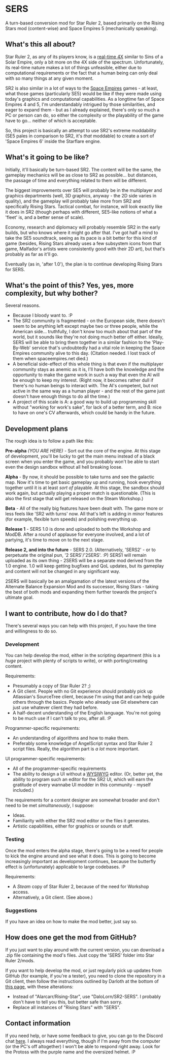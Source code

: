 # SERS

A turn-based conversion mod for Star Ruler 2, based primarily on the Rising Stars mod (content-wise) and Space Empires 5 (mechanically speaking).

## What's this all about?

Star Ruler 2, as any of its players know, is a [real-time 4X](https://en.wikipedia.org/wiki/4X#Real_Time_Hybrid_4X) similar to Sins of a Solar Empire, only a bit more on the 4X side of the spectrum. Unfortunately, its real-time nature makes a lot of things unfeasible, either due to computational requirements or the fact that a human being can only deal with so many things at any given moment.

SR2 is also similar in a lot of ways to the [Space Empires](https://en.wikipedia.org/wiki/Space_Empires) games - at least, what those games (particularly SE5) would be like if they were made using today's graphics and computational capabilities. As a longtime fan of Space Empires 4 and 5, I'm understandably intrigued by those similarities, and eager to expand them - but as I already explained, there's only so much a PC or person can do, so either the complexity or the playability of the game have to go... neither of which is acceptable.

So, this project is basically an attempt to use SR2's extreme moddability (SE5 pales in comparison to SR2, it's *that* moddable) to create a sort of 'Space Empires 6' inside the Starflare engine.

## What's it going to be like?

Initially, it'll basically be turn-based SR2. The content will be the same, the gameplay mechanics will be as close to SR2 as possible... but distances, the passage of time and everything related to them will be different.

The biggest improvements over SE5 will probably be in the multiplayer and graphics departments (well, 3D graphics, anyway - the 2D side varies in quality), and the gameplay will probably take more from SR2 and specifically Rising Stars. Tactical combat, for instance, will look exactly like it does in SR2 (though perhaps with different, SE5-like notions of what a 'fleet' is, and a better sense of scale).

Economy, research and diplomacy will probably resemble SR2 in the early builds, but who knows where it might go after that. I've got half a mind to take the SE5 soundtrack, seeing as its pace is a bit better for this kind of game (besides, Rising Stars already uses a few subsystem icons from that game, Malfador's artists were consistently good with their 2D art), but that's probably as far as it'll go.

Eventually (as in, 'after 1.0'), the plan is to continue developing Rising Stars for SERS.

## What's the point of this? Yes, yes, more complexity, but why bother?

Several reasons.

- Because I bloody want to. :P
- The SR2 community is fragmented - on the European side, there doesn't seem to be anything left except maybe two or three people, while the American side... truthfully, I don't know too much about that part of the world, but it sounds like they're not doing much better off either. Ideally, SERS will be able to bring them together in a similar fashion to the 'Play-By-Web' service that's undoubtedly had a vital role in keeping the Space Empires community alive to this day. (Citation needed. I lost track of them when spaceempires.net died.)
- A beneficial side-effect of this whole thing is that even if the multiplayer community stays as anemic as it is, I'll have both the knowledge and the opportunity to make the game work in such a way that even the AI will be enough to keep my interest. (Right now, it becomes rather dull if there's no human beings to interact with. The AI's competent, but not active in the same way as a human player - and the rest of the game just doesn't have enough things to do all the time.)
- A project of this scale is A: a good way to build up programming skill without "working for work's sake", for lack of a better term, and B: nice to have on one's CV afterwards, which could be handy in the future.


## Development plans

The rough idea is to follow a path like this:

**Pre-alpha** *(YOU ARE HERE)* - Sort out the core of the engine. At this stage of development, you'll be lucky to get the main menu instead of a black screen when you enter the game, and you probably won't be able to start even the design sandbox without all hell breaking loose.

**Alpha** - By now, it should be possible to take turns and see the galactic map. Now it's time to get basic gameplay up and running, hook everything together until it is at least *sort of* playable. At this stage, the sandbox should work again, but actually playing a proper match is questionable. (This is also the first stage that will get released on the Steam Workshop.)

**Beta** - All of the really big features have been dealt with. The game more or less feels like 'SR2 with turns' now. All that's left is adding in minor features (for example, flexible turn speeds) and polishing everything up.

**Release 1** - SERS 1.0 is done and uploaded to both the Workshop and ModDB. After a round of applause for everyone involved, and a lot of partying, it's time to move on to the next stage.

**Release 2, and into the future** - SERS 2.0. (Alternatively, 'SERS2' - or to perpetuate the original pun, '2 SERS'/'2SERS'. :P) SERS1 will remain uploaded as its own thing - 2SERS will be a separate mod derived from the 1.0 engine. 1.0 will keep getting bugfixes and QoL updates, but its gameplay and content will not be changed in any significant way.

2SERS will basically be an amalgamation of the latest versions of the Alternate Balance Expansion Mod and its successor, Rising Stars - taking the best of both mods and expanding them further towards the project's ultimate goal.

## I want to contribute, how do I do that?

There's several ways you can help with this project, if you have the time and willingness to do so.

### Development

You can help develop the mod, either in the scripting department (this is a *huge* project with plenty of scripts to write), or with porting/creating content.

Requirements:

- Presumably a copy of Star Ruler 2? ;)
- A Git client. People with no Git experience should probably pick up Atlassian's SourceTree client, because I'm using that and can help guide others through the basics. People who already use Git elsewhere can just use whatever client they had before.
- A half-decent understanding of the English language. You're not going to be much use if I can't talk to you, after all. :P

Programmer-specific requirements:

- An understanding of algorithms and how to make them.
- Preferably some knowledge of AngelScript syntax and Star Ruler 2 script files. Really, the algorithm part is *a lot* more important.

UI programmer-specific requirements:

- All of the programmer-specific requirements
- The ability to design a UI without a [WYSIWYG](https://en.wikipedia.org/wiki/WYSIWYG) editor. (Or, better yet, the ability to program such an editor for the SR2 UI, which will earn the gratitude of every wannabe UI modder in this community - myself included.)

The requirements for a content designer are somewhat broader and don't need to be met *simultaneously*, I suppose:

- Ideas.
- Familiarity with either the SR2 mod editor or the files it generates.
- Artistic capabilities, either for graphics or sounds or stuff.

### Testing

Once the mod enters the alpha stage, there's going to be a need for people to kick the engine around and see what it does. This is going to become increasingly important as development continues, because the butterfly effect is (unfortunately) applicable to large codebases. :P

Requirements:

- A *Steam* copy of Star Ruler 2, because of the need for Workshop access.
- Alternatively, a Git client. (See above.)

### Suggestions

If you have an idea on how to make the mod better, just say so.

## How does one get the mod from GitHub?

If you just want to play around with the current version, you can download a .zip file containing the mod's files. Just copy the 'SERS' folder into Star Ruler 2/mods.

If you want to help develop the mod, or just regularly pick up updates from GitHub (for example, if you're a tester), you need to clone the repository in a Git client, then follow the instructions outlined by Darloth at the bottom of [this page](https://github.com/Alarcarr/Rising-Star/issues/20), with these alterations:

- Instead of "Alarcarr/Rising-Star", use "DaloLorn/SR2-SERS". I probably don't have to tell you this, but better safe than sorry.
- Replace all instances of "Rising Stars" with "SERS".

## Contact information

If you need help, or have some feedback to give, you can go to the Discord chat [here](https://discord.gg/gMJbpaJ). I always read everything, though if I'm away from the computer (or the PC's off altogether) I won't be able to respond right away. Look for the Protoss with the purple name and the oversized helmet. :P